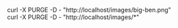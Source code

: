 curl -X PURGE -D - "http://localhost/images/big-ben.png"  
curl -X PURGE -D - "http://localhost/images/*"
